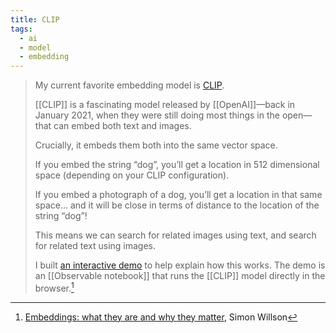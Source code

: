 ```yaml
---
title: CLIP
tags:
  - ai
  - model
  - embedding
---
```

> My current favorite embedding model is [CLIP](https://openai.com/blog/clip/).
> 
> [[CLIP]] is a fascinating model released by [[OpenAI]]—back in January 2021, when they were still doing most things in the open—that can embed both text and images.
> 
> Crucially, it embeds them both into the same vector space.
> 
> If you embed the string “dog”, you’ll get a location in 512 dimensional space (depending on your CLIP configuration).
> 
> If you embed a photograph of a dog, you’ll get a location in that same space... and it will be close in terms of distance to the location of the string “dog”!
> 
> This means we can search for related images using text, and search for related text using images.
> 
> I built [an interactive demo](https://observablehq.com/@simonw/openai-clip-in-a-browser) to help explain how this works. The demo is an [[Observable notebook]] that runs the [[CLIP]] model directly in the browser.[^EmbeddingsWilson]

[^EmbeddingsWilson]: [Embeddings: what they are and why they matter](https://simonwillison.net/2023/Oct/23/embeddings/), Simon Willson